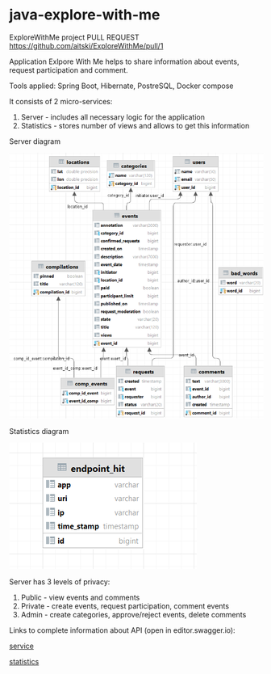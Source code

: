 # java-explore-with-me
ExploreWithMe project
PULL REQUEST https://github.com/aitski/ExploreWithMe/pull/1

Application Exlpore With Me helps to share information about events, request participation and comment.

Tools applied: Spring Boot, Hibernate, PostreSQL, Docker compose

It consists of 2 micro-services:
1) Server - includes all necessary logic for the application
2) Statistics - stores number of views and allows to get this information

Server diagram

![Diagram](/server.png)

Statistics diagram

![Diagram](/statistics.png)

Server has 3 levels of privacy:
1) Public - view events and comments
2) Private - create events, request participation, comment events
3) Admin - create categories, approve/reject events, delete comments

Links to complete information about API (open in editor.swagger.io):

[service](/ewm-main-service-spec.json)

[statistics](/ewm-stats-service-spec.json)
